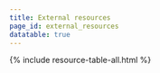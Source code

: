 ```yaml
---
title: External resources
page_id: external_resources
datatable: true
---
```


{% include resource-table-all.html %}
